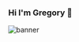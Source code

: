 ### Hi I'm Gregory 👋
<img src='https://media-exp1.licdn.com/dms/image/C5616AQHY7pRKv8HC9A/profile-displaybackgroundimage-shrink_350_1400/0?e=1605744000&v=beta&t=P7vYr__o32PYEFkQKaT-33o3x-bSE6AhFtcOdVI_GTY' alt='banner'>

<!--
**Gregory-Hawman/Gregory-Hawman** is a ✨ _special_ ✨ repository because its `README.md` (this file) appears on your GitHub profile.

Here are some ideas to get you started:

- 🔭 I’m currently working on ...
- 🌱 I’m currently learning ...
- 👯 I’m looking to collaborate on ...
- 🤔 I’m looking for help with ...
- 💬 Ask me about ...
- 📫 How to reach me: ...
- 😄 Pronouns: ...
- ⚡ Fun fact: ...
-->
